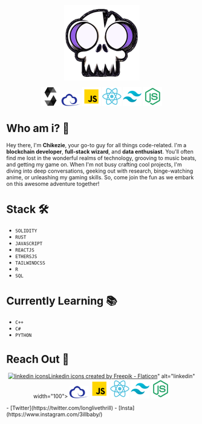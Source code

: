 <p align="center"><a href="https://twitter.com/longlivethrill" target="_blank"><img src="https://github.com/3ill/3ill-s-Portfolio/blob/main/src/assets/logo.png" width="200"></a></p>

<p align="center">
  <a href="/"><img src="https://github.com/3ill/3ill-s-Portfolio/blob/main/src/assets/tech/solidity.png" alt="solidity" width="50"></a>
  <a href="/"><img src="https://github.com/3ill/3ill-s-Portfolio/blob/main/src/assets/tech/ethers.svg" alt="ethers" width="50"></a>
  <a href="/"><img src="https://github.com/3ill/3ill-s-Portfolio/blob/main/src/assets/tech/javascript.png" alt="javascript" width="50"></a>
  <a href="/"><img src="https://github.com/3ill/3ill-s-Portfolio/blob/main/src/assets/tech/reactjs.png" alt="React" width="50"></a>
  <a href="/"><img src="https://github.com/3ill/3ill-s-Portfolio/blob/main/src/assets/tech/tailwind.png" alt="tailwindcss" width="50"></a>
  <a href="/"><img src="https://github.com/3ill/3ill-s-Portfolio/blob/main/src/assets/tech/nodejs.png" alt="node" width="50"></a>

</p>


# Who am i? 🤔
Hey there, I'm **Chikezie**, your go-to guy for all things code-related. I'm a **blockchain developer**, **full-stack wizard**, and **data enthusiast**. You'll often find me lost in the wonderful realms of technology, grooving to music beats, and getting my game on. When I'm not busy crafting cool projects, I'm diving into deep conversations, geeking out with research, binge-watching anime, or unleashing my gaming skills. So, come join the fun as we embark on this awesome adventure together! 

# Stack 🛠
- `SOLIDITY`
- `RUST`
- `JAVASCRIPT`
- `REACTJS`
- `ETHERSJS`
- `TAILWINDCSS`
- `R`
- `SQL`

# Currently Learning 📚
- `C++`
- `C#`
- `PYTHON`

# Reach Out 🤙
<p align="center">
  <a href="https://www.linkedin.com/in/3illbaby/"><img src="<a href="https://www.flaticon.com/free-icons/linkedin" title="linkedin icons">Linkedin icons created by Freepik - Flaticon</a>" alt="linkedin" width="100"></a>
  <a href="/"><img src="https://github.com/3ill/3ill-s-Portfolio/blob/main/src/assets/tech/ethers.svg" alt="ethers" width="50"></a>
  <a href="/"><img src="https://github.com/3ill/3ill-s-Portfolio/blob/main/src/assets/tech/javascript.png" alt="javascript" width="50"></a>
  <a href="/"><img src="https://github.com/3ill/3ill-s-Portfolio/blob/main/src/assets/tech/reactjs.png" alt="React" width="50"></a>
  <a href="/"><img src="https://github.com/3ill/3ill-s-Portfolio/blob/main/src/assets/tech/tailwind.png" alt="tailwindcss" width="50"></a>
  <a href="/"><img src="https://github.com/3ill/3ill-s-Portfolio/blob/main/src/assets/tech/nodejs.png" alt="node" width="50"></a>

</p>
- [Twitter](https://twitter.com/longlivethrill)
- [Insta](https://www.instagram.com/3illbaby/)
